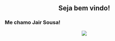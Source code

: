 <h2 align="center">
  Seja bem vindo!
</h2>

<h3>
  Me chamo Jair Sousa!
</h3>

<p align="center">
  <a href="https://github.com/DenverCoder1/readme-typing-svg">
	  <img src="https://readme-typing-svg.herokuapp.com?lines=Me+chamo+Jair+Sousa;Sou+aluno,+De,+Desenvolvedolvimento!&center=true&width=780&height=45">
  </a>
</p>
